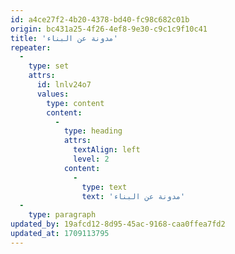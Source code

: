 ```yaml
---
id: a4ce27f2-4b20-4378-bd40-fc98c682c01b
origin: bc431a25-4f26-4ef8-9e30-c9c1c9f10c41
title: 'مدونة عن البناء'
repeater:
  -
    type: set
    attrs:
      id: lnlv24o7
      values:
        type: content
        content:
          -
            type: heading
            attrs:
              textAlign: left
              level: 2
            content:
              -
                type: text
                text: 'مدونة عن البناء'
  -
    type: paragraph
updated_by: 19afcd12-8d95-45ac-9168-caa0ffea7fd2
updated_at: 1709113795
---
```

